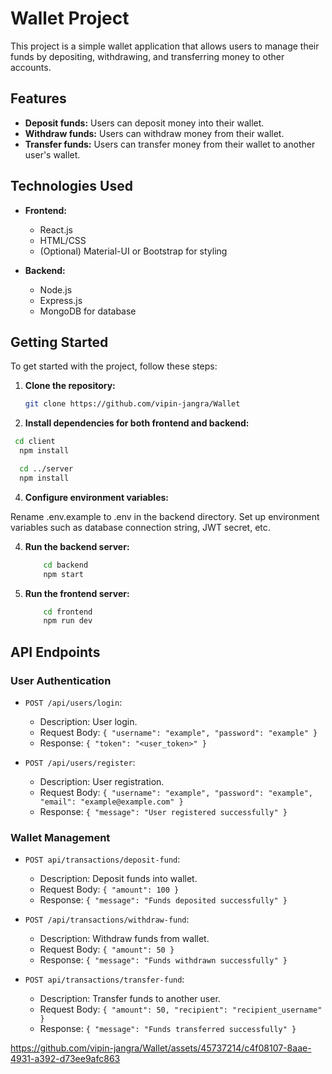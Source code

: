# Wallet Project

This project is a simple wallet application that allows users to manage their funds by depositing, withdrawing, and transferring money to other accounts.

## Features

- **Deposit funds:** Users can deposit money into their wallet.
- **Withdraw funds:** Users can withdraw money from their wallet.
- **Transfer funds:** Users can transfer money from their wallet to another user's wallet.

## Technologies Used

- **Frontend:**
  - React.js
  - HTML/CSS
  - (Optional) Material-UI or Bootstrap for styling
  
- **Backend:**
  - Node.js
  - Express.js
  - MongoDB for database
  
## Getting Started

To get started with the project, follow these steps:

1. **Clone the repository:**
   ```bash
   git clone https://github.com/vipin-jangra/Wallet
    ```

2. **Install dependencies for both frontend and backend:**

  ```bash
   cd client
    npm install

    cd ../server
    npm install
  ```

4. **Configure environment variables:**

Rename .env.example to .env in the backend directory.
Set up environment variables such as database connection string, JWT secret, etc.

4. **Run the backend server:**
    ```bash
        cd backend
        npm start
    ```
5. **Run the frontend server:**
    
    ```bash
        cd frontend
        npm run dev
    ```

## API Endpoints

### User Authentication

- `POST /api/users/login`: 
  - Description: User login.
  - Request Body: `{ "username": "example", "password": "example" }`
  - Response: `{ "token": "<user_token>" }`

- `POST /api/users/register`: 
  - Description: User registration.
  - Request Body: `{ "username": "example", "password": "example", "email": "example@example.com" }`
  - Response: `{ "message": "User registered successfully" }`

### Wallet Management

- `POST api/transactions/deposit-fund`: 
  - Description: Deposit funds into wallet.
  - Request Body: `{ "amount": 100 }`
  - Response: `{ "message": "Funds deposited successfully" }`

- `POST /api/transactions/withdraw-fund`: 
  - Description: Withdraw funds from wallet.
  - Request Body: `{ "amount": 50 }`
  - Response: `{ "message": "Funds withdrawn successfully" }`

- `POST api/transactions/transfer-fund`: 
  - Description: Transfer funds to another user.
  - Request Body: `{ "amount": 50, "recipient": "recipient_username" }`
  - Response: `{ "message": "Funds transferred successfully" }`





https://github.com/vipin-jangra/Wallet/assets/45737214/c4f08107-8aae-4931-a392-d73ee9afc863

